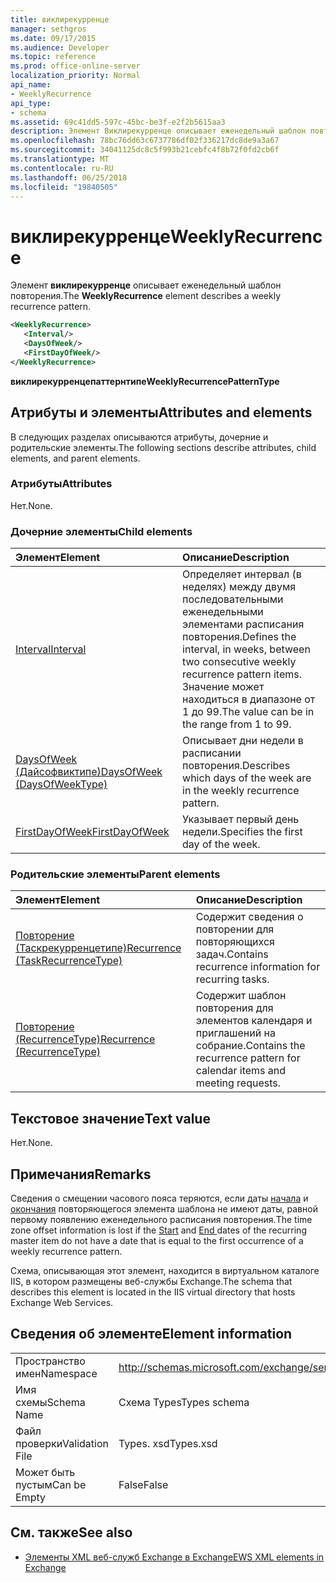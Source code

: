 ```yaml
---
title: виклирекурренце
manager: sethgros
ms.date: 09/17/2015
ms.audience: Developer
ms.topic: reference
ms.prod: office-online-server
localization_priority: Normal
api_name:
- WeeklyRecurrence
api_type:
- schema
ms.assetid: 69c41dd5-597c-45bc-be3f-e2f2b5615aa3
description: Элемент Виклирекурренце описывает еженедельный шаблон повторения.
ms.openlocfilehash: 78bc76dd63c6737786df02f336217dc8de9a3a67
ms.sourcegitcommit: 34041125dc8c5f993b21cebfc4f8b72f0fd2cb6f
ms.translationtype: MT
ms.contentlocale: ru-RU
ms.lasthandoff: 06/25/2018
ms.locfileid: "19840505"
---
```

# <a name="weeklyrecurrence"></a><span data-ttu-id="e37ff-103">виклирекурренце</span><span class="sxs-lookup"><span data-stu-id="e37ff-103">WeeklyRecurrence</span></span>

<span data-ttu-id="e37ff-104">Элемент **виклирекурренце** описывает еженедельный шаблон повторения.</span><span class="sxs-lookup"><span data-stu-id="e37ff-104">The **WeeklyRecurrence** element describes a weekly recurrence pattern.</span></span> 
  
```XML
<WeeklyRecurrence>
   <Interval/>
   <DaysOfWeek/>
   <FirstDayOfWeek/>
</WeeklyRecurrence>
```

 <span data-ttu-id="e37ff-105">**виклирекурренцепаттернтипе**</span><span class="sxs-lookup"><span data-stu-id="e37ff-105">**WeeklyRecurrencePatternType**</span></span>
## <a name="attributes-and-elements"></a><span data-ttu-id="e37ff-106">Атрибуты и элементы</span><span class="sxs-lookup"><span data-stu-id="e37ff-106">Attributes and elements</span></span>

<span data-ttu-id="e37ff-107">В следующих разделах описываются атрибуты, дочерние и родительские элементы.</span><span class="sxs-lookup"><span data-stu-id="e37ff-107">The following sections describe attributes, child elements, and parent elements.</span></span>
  
### <a name="attributes"></a><span data-ttu-id="e37ff-108">Атрибуты</span><span class="sxs-lookup"><span data-stu-id="e37ff-108">Attributes</span></span>

<span data-ttu-id="e37ff-109">Нет.</span><span class="sxs-lookup"><span data-stu-id="e37ff-109">None.</span></span>
  
### <a name="child-elements"></a><span data-ttu-id="e37ff-110">Дочерние элементы</span><span class="sxs-lookup"><span data-stu-id="e37ff-110">Child elements</span></span>

|<span data-ttu-id="e37ff-111">**Элемент**</span><span class="sxs-lookup"><span data-stu-id="e37ff-111">**Element**</span></span>|<span data-ttu-id="e37ff-112">**Описание**</span><span class="sxs-lookup"><span data-stu-id="e37ff-112">**Description**</span></span>|
|:-----|:-----|
|[<span data-ttu-id="e37ff-113">Interval</span><span class="sxs-lookup"><span data-stu-id="e37ff-113">Interval</span></span>](interval.md) <br/> |<span data-ttu-id="e37ff-114">Определяет интервал (в неделях) между двумя последовательными еженедельными элементами расписания повторения.</span><span class="sxs-lookup"><span data-stu-id="e37ff-114">Defines the interval, in weeks, between two consecutive weekly recurrence pattern items.</span></span> <span data-ttu-id="e37ff-115">Значение может находиться в диапазоне от 1 до 99.</span><span class="sxs-lookup"><span data-stu-id="e37ff-115">The value can be in the range from 1 to 99.</span></span>  <br/> |
|[<span data-ttu-id="e37ff-116">DaysOfWeek (Дайсофвиктипе)</span><span class="sxs-lookup"><span data-stu-id="e37ff-116">DaysOfWeek (DaysOfWeekType)</span></span>](daysofweek-daysofweektype.md) <br/> |<span data-ttu-id="e37ff-117">Описывает дни недели в расписании повторения.</span><span class="sxs-lookup"><span data-stu-id="e37ff-117">Describes which days of the week are in the weekly recurrence pattern.</span></span>  <br/> |
|[<span data-ttu-id="e37ff-118">FirstDayOfWeek</span><span class="sxs-lookup"><span data-stu-id="e37ff-118">FirstDayOfWeek</span></span>](firstdayofweek.md) <br/> |<span data-ttu-id="e37ff-119">Указывает первый день недели.</span><span class="sxs-lookup"><span data-stu-id="e37ff-119">Specifies the first day of the week.</span></span>  <br/> |
   
### <a name="parent-elements"></a><span data-ttu-id="e37ff-120">Родительские элементы</span><span class="sxs-lookup"><span data-stu-id="e37ff-120">Parent elements</span></span>

|<span data-ttu-id="e37ff-121">**Элемент**</span><span class="sxs-lookup"><span data-stu-id="e37ff-121">**Element**</span></span>|<span data-ttu-id="e37ff-122">**Описание**</span><span class="sxs-lookup"><span data-stu-id="e37ff-122">**Description**</span></span>|
|:-----|:-----|
|[<span data-ttu-id="e37ff-123">Повторение (Таскрекурренцетипе)</span><span class="sxs-lookup"><span data-stu-id="e37ff-123">Recurrence (TaskRecurrenceType)</span></span>](recurrence-taskrecurrencetype.md) <br/> |<span data-ttu-id="e37ff-124">Содержит сведения о повторении для повторяющихся задач.</span><span class="sxs-lookup"><span data-stu-id="e37ff-124">Contains recurrence information for recurring tasks.</span></span>  <br/> |
|[<span data-ttu-id="e37ff-125">Повторение (RecurrenceType)</span><span class="sxs-lookup"><span data-stu-id="e37ff-125">Recurrence (RecurrenceType)</span></span>](recurrence-recurrencetype.md) <br/> |<span data-ttu-id="e37ff-126">Содержит шаблон повторения для элементов календаря и приглашений на собрание.</span><span class="sxs-lookup"><span data-stu-id="e37ff-126">Contains the recurrence pattern for calendar items and meeting requests.</span></span>  <br/> |
   
## <a name="text-value"></a><span data-ttu-id="e37ff-127">Текстовое значение</span><span class="sxs-lookup"><span data-stu-id="e37ff-127">Text value</span></span>

<span data-ttu-id="e37ff-128">Нет.</span><span class="sxs-lookup"><span data-stu-id="e37ff-128">None.</span></span>
  
## <a name="remarks"></a><span data-ttu-id="e37ff-129">Примечания</span><span class="sxs-lookup"><span data-stu-id="e37ff-129">Remarks</span></span>

<span data-ttu-id="e37ff-130">Сведения о смещении часового пояса теряются, если даты [начала](start.md) и [окончания](end-ex15websvcsotherref.md) повторяющегося элемента шаблона не имеют даты, равной первому появлению еженедельного расписания повторения.</span><span class="sxs-lookup"><span data-stu-id="e37ff-130">The time zone offset information is lost if the [Start](start.md) and [End ](end-ex15websvcsotherref.md) dates of the recurring master item do not have a date that is equal to the first occurrence of a weekly recurrence pattern.</span></span> 
  
<span data-ttu-id="e37ff-131">Схема, описывающая этот элемент, находится в виртуальном каталоге IIS, в котором размещены веб-службы Exchange.</span><span class="sxs-lookup"><span data-stu-id="e37ff-131">The schema that describes this element is located in the IIS virtual directory that hosts Exchange Web Services.</span></span>
  
## <a name="element-information"></a><span data-ttu-id="e37ff-132">Сведения об элементе</span><span class="sxs-lookup"><span data-stu-id="e37ff-132">Element information</span></span>

|||
|:-----|:-----|
|<span data-ttu-id="e37ff-133">Пространство имен</span><span class="sxs-lookup"><span data-stu-id="e37ff-133">Namespace</span></span>  <br/> |http://schemas.microsoft.com/exchange/services/2006/types  <br/> |
|<span data-ttu-id="e37ff-134">Имя схемы</span><span class="sxs-lookup"><span data-stu-id="e37ff-134">Schema Name</span></span>  <br/> |<span data-ttu-id="e37ff-135">Схема Types</span><span class="sxs-lookup"><span data-stu-id="e37ff-135">Types schema</span></span>  <br/> |
|<span data-ttu-id="e37ff-136">Файл проверки</span><span class="sxs-lookup"><span data-stu-id="e37ff-136">Validation File</span></span>  <br/> |<span data-ttu-id="e37ff-137">Types. xsd</span><span class="sxs-lookup"><span data-stu-id="e37ff-137">Types.xsd</span></span>  <br/> |
|<span data-ttu-id="e37ff-138">Может быть пустым</span><span class="sxs-lookup"><span data-stu-id="e37ff-138">Can be Empty</span></span>  <br/> |<span data-ttu-id="e37ff-139">False</span><span class="sxs-lookup"><span data-stu-id="e37ff-139">False</span></span>  <br/> |
   
## <a name="see-also"></a><span data-ttu-id="e37ff-140">См. также</span><span class="sxs-lookup"><span data-stu-id="e37ff-140">See also</span></span>



- [<span data-ttu-id="e37ff-141">Элементы XML веб-служб Exchange в Exchange</span><span class="sxs-lookup"><span data-stu-id="e37ff-141">EWS XML elements in Exchange</span></span>](ews-xml-elements-in-exchange.md)

